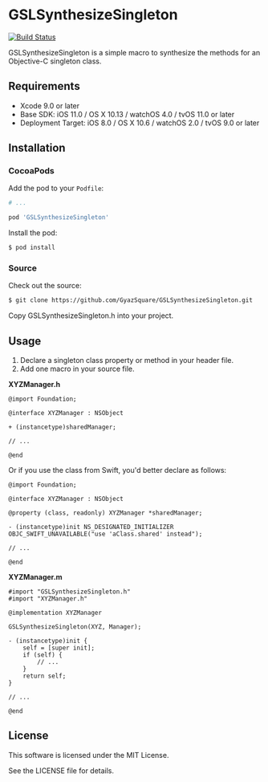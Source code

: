 # GSLSynthesizeSingleton

[![Build Status](https://travis-ci.org/GyazSquare/GSLSynthesizeSingleton.svg?branch=master)](https://travis-ci.org/GyazSquare/GSLSynthesizeSingleton)

GSLSynthesizeSingleton is a simple macro to synthesize the methods for an Objective-C singleton class.

## Requirements

* Xcode 9.0 or later
* Base SDK: iOS 11.0 / OS X 10.13 / watchOS 4.0 / tvOS 11.0 or later
* Deployment Target: iOS 8.0 / OS X 10.6 / watchOS 2.0 / tvOS 9.0 or later

## Installation

### CocoaPods

Add the pod to your `Podfile`:

```ruby
# ...

pod 'GSLSynthesizeSingleton'
```

Install the pod:

```sh
$ pod install
```

### Source

Check out the source:

```sh
$ git clone https://github.com/GyazSquare/GSLSynthesizeSingleton.git
```

Copy GSLSynthesizeSingleton.h into your project.

## Usage

1. Declare a singleton class property or method in your header file.
2. Add one macro in your source file.

**XYZManager.h**

```objc
@import Foundation;

@interface XYZManager : NSObject

+ (instancetype)sharedManager;

// ...

@end
```

Or if you use the class from Swift, you'd better declare as follows:

```objc
@import Foundation;

@interface XYZManager : NSObject

@property (class, readonly) XYZManager *sharedManager;

- (instancetype)init NS_DESIGNATED_INITIALIZER OBJC_SWIFT_UNAVAILABLE("use 'aClass.shared' instead");

// ...

@end
```

**XYZManager.m**

```objc
#import "GSLSynthesizeSingleton.h"
#import "XYZManager.h"

@implementation XYZManager

GSLSynthesizeSingleton(XYZ, Manager);

- (instancetype)init {
    self = [super init];
    if (self) {
        // ...
    }
    return self;
}

// ...

@end
```

## License

This software is licensed under the MIT License.

See the LICENSE file for details.
